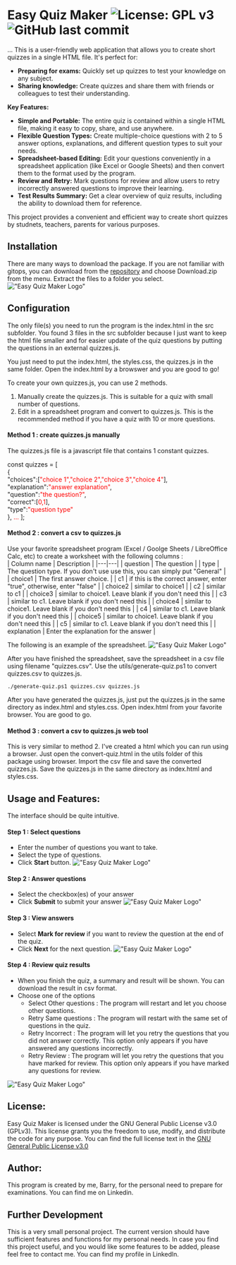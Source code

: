 # Easy Quiz Maker ![License: GPL v3](https://img.shields.io/badge/License-GPLv3-blue.svg) ![GitHub last commit](https://img.shields.io/github/last-commit/barrychum/quiz-maker.svg) 
...
This is a user-friendly web application that allows you to create short quizzes in a single HTML file. It's perfect for:   

* __Preparing for exams:__ Quickly set up quizzes to test your knowledge on any subject.
* __Sharing knowledge:__ Create quizzes and share them with friends or colleagues to test their understanding.
  
__Key Features:__  
* __Simple and Portable:__ The entire quiz is contained within a single HTML file, making it easy to copy, share, and use anywhere.
* __Flexible Question Types:__ Create multiple-choice questions with 2 to 5 answer options, explanations, and different question types to suit your needs.
* __Spreadsheet-based Editing:__ Edit your questions conveniently in a spreadsheet application (like Excel or Google Sheets) and then convert them to the format used by the program.
* __Review and Retry:__ Mark questions for review and allow users to retry incorrectly answered questions to improve their learning.
* __Test Results Summary:__ Get a clear overview of quiz results, including the ability to download them for reference.

This project provides a convenient and efficient way to create short quizzes by studnets, teachers, parents for various purposes.

## Installation
There are many ways to download the package. If you are not familiar with gitops, you can download from the [repository](https://github.com/barrychum/quiz-maker) and choose Download.zip from the menu.  Extract the files to a folder you select.  
!["Easy Quiz Maker Logo"](images/package-download.png)

## Configuration
The only file(s) you need to run the program is the index.html in the src subfolder.  You found 3 files in the src subfolder because I just want to keep the html file smaller and for easier update of the quiz questions by putting the questions in an external quizzes.js.  

You just need to put the index.html, the styles.css, the quizzes.js in the same folder.  Open the index.html by a browswer and you are good to go!  

To create your own quizzes.js, you can use 2 methods.  
1. Manually create the quizzes.js.  This is suitable for a quiz with small number of questions.  
2. Edit in a spreadsheet program and convert to quizzes.js.  This is the recommended method if you have a quiz with 10 or more questions.  

#### Method 1 : create quizzes.js manually
The quizzes.js file is a javascript file that contains 1 constant quizzes.  

const quizzes = [  
    {  
    "choices":[<span style="color: red;">"choice 1","choice 2","choice 3","choice 4"</span>],  
    "explanation":<span style="color: red;">"answer explanation"</span>,  
    "question":<span style="color: red;">"the question?"</span>,  
    "correct":[<span style="color: red;">0,1</span>],  
    "type":<span style="color: red;">"question type"</span>  
    },
    <span style="color: red;">...</span>
];  
#### Method 2 : convert a csv to quizzes.js
Use your favorite spreadsheet program (Excel / Goolge Sheets / LibreOffice Calc, etc) to create a worksheet with the following columns :  
| Column name | Description |
|---|---|
| question | The question |
| type | The question type.  If you don't use use this, you can simply put "General" |
| choice1 | The first answer choice. |
| c1 | if this is the correct answer, enter "true", otherwise, enter "false" |
| choice2 | similar to choice1 |
| c2 | similar to c1 |
| choice3 | similar to choice1. Leave blank if you don't need this |
| c3 | similar to c1. Leave blank if you don't need this |
| choice4 | similar to choice1. Leave blank if you don't need this |
| c4 | similar to c1. Leave blank if you don't need this |
| choice5 | similar to choice1. Leave blank if you don't need this |
| c5 | similar to c1. Leave blank if you don't need this |
| explanation | Enter the explanation for the answer |

The following is an example of the spreadsheet.  !["Easy Quiz Maker Logo"](images/spreadsheet.png)

After you have finished the spreadsheet, save the spreadsheet in a csv file using filename "quizzes.csv".  Use the utils/generate-quiz.ps1 to convert quizzes.csv to quizzes.js.

```
./generate-quiz.ps1 quizzes.csv quizzes.js
```
After you have generated the quizzes.js, just put the quizzes.js in the same directory as index.html and styles.css.  Open index.html from your favorite browser.  You are good to go.  
#### Method 3 : convert a csv to quizzes.js web tool
This is very similar to method 2.  I've created a html which you can run using a browser.  Just open the convert-quiz.html in the utils folder of this package using browser.  Import the csv file and save the converted quizzes.js.  Save the quizzes.js in the same directory as index.html and styles.css.

## Usage and Features:
The interface should be quite intuitive.  
#### Step 1 : Select questions
* Enter the number of questions you want to take.  
* Select the type of questions.
* Click <b>Start</b> button.
!["Easy Quiz Maker Logo"](images/Step01.png)

#### Step 2 : Answer questions
* Select the checkbox(es) of your answer
* Click <b>Submit</b> to submit your answer
!["Easy Quiz Maker Logo"](images/Step02.png)

#### Step 3 : View answers
* Select <b>Mark for review</b> if you want to review the question at the end of the quiz.
* Click <b>Next</b> for the next question.
!["Easy Quiz Maker Logo"](images/Step03.png)

#### Step 4 : Review quiz results
* When you finish the quiz, a summary and result will be shown.  You can download the result in csv format.
* Choose one of the options
    * Select Other questions : The program will restart and let you choose other questions.
    * Retry Same questions : The program will restart with the same set of questions in the quiz.
    * Retry Incorrect : The program will let you retry the questions that you did not answer correctly.  This option only appears if you have answered any questions incorrectly.
    * Retry Review : The program will let you retry the questions that you have marked for review.  This option only appears if you have marked any questions for review.
 
!["Easy Quiz Maker Logo"](images/Step04.png)

## License:
Easy Quiz Maker is licensed under the GNU General Public License v3.0 (GPLv3). This license grants you the freedom to use, modify, and distribute the code for any purpose. You can find the full license text in the [GNU General Public License v3.0](LICENSE)

## Author:
This program is created by me, Barry, for the personal need to prepare for examinations.  You can find me on Linkedin.
    
## Further Development
This is a very small personal project.  The current version should have sufficient features and functions for my personal needs.  In case you find this project useful, and you would like some features to be added, please feel free to contact me. You can find my profile in Linkedln.
